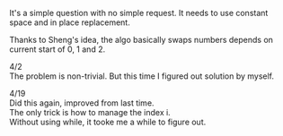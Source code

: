 It's a simple question with no simple request. It needs to use constant space and in place replacement.

Thanks to Sheng's idea, the algo basically swaps numbers depends on current start of 0, 1 and 2.

4/2\
The problem is non-trivial. But this time I figured out solution by myself.

4/19\
Did this again, improved from last time.\
The only trick is how to manage the index i.\
Without using while, it tooke me a while to figure out.
